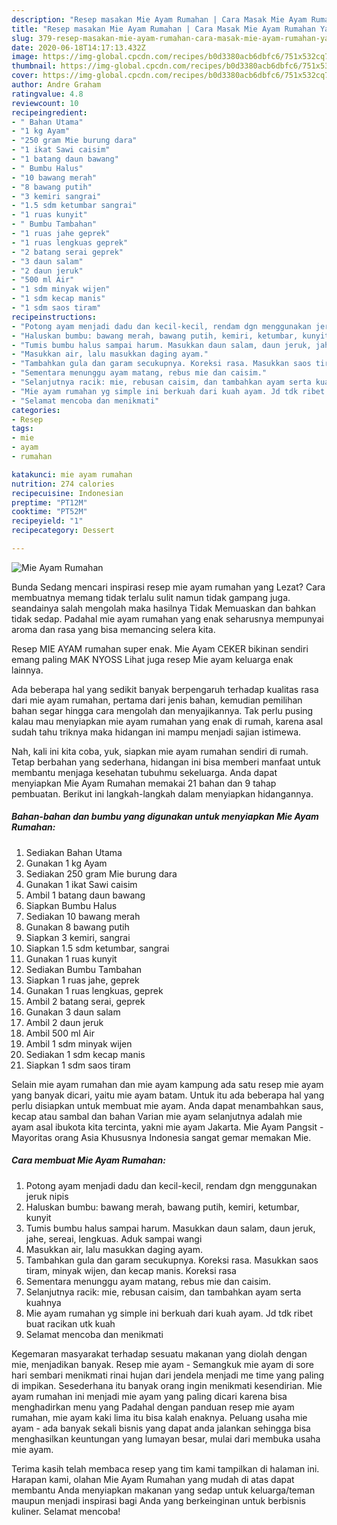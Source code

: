 ```yaml
---
description: "Resep masakan Mie Ayam Rumahan | Cara Masak Mie Ayam Rumahan Yang Lezat"
title: "Resep masakan Mie Ayam Rumahan | Cara Masak Mie Ayam Rumahan Yang Lezat"
slug: 379-resep-masakan-mie-ayam-rumahan-cara-masak-mie-ayam-rumahan-yang-lezat
date: 2020-06-18T14:17:13.432Z
image: https://img-global.cpcdn.com/recipes/b0d3380acb6dbfc6/751x532cq70/mie-ayam-rumahan-foto-resep-utama.jpg
thumbnail: https://img-global.cpcdn.com/recipes/b0d3380acb6dbfc6/751x532cq70/mie-ayam-rumahan-foto-resep-utama.jpg
cover: https://img-global.cpcdn.com/recipes/b0d3380acb6dbfc6/751x532cq70/mie-ayam-rumahan-foto-resep-utama.jpg
author: Andre Graham
ratingvalue: 4.8
reviewcount: 10
recipeingredient:
- " Bahan Utama"
- "1 kg Ayam"
- "250 gram Mie burung dara"
- "1 ikat Sawi caisim"
- "1 batang daun bawang"
- " Bumbu Halus"
- "10 bawang merah"
- "8 bawang putih"
- "3 kemiri sangrai"
- "1.5 sdm ketumbar sangrai"
- "1 ruas kunyit"
- " Bumbu Tambahan"
- "1 ruas jahe geprek"
- "1 ruas lengkuas geprek"
- "2 batang serai geprek"
- "3 daun salam"
- "2 daun jeruk"
- "500 ml Air"
- "1 sdm minyak wijen"
- "1 sdm kecap manis"
- "1 sdm saos tiram"
recipeinstructions:
- "Potong ayam menjadi dadu dan kecil-kecil, rendam dgn menggunakan jeruk nipis"
- "Haluskan bumbu: bawang merah, bawang putih, kemiri, ketumbar, kunyit"
- "Tumis bumbu halus sampai harum. Masukkan daun salam, daun jeruk, jahe, sereai, lengkuas. Aduk sampai wangi"
- "Masukkan air, lalu masukkan daging ayam."
- "Tambahkan gula dan garam secukupnya. Koreksi rasa. Masukkan saos tiram, minyak wijen, dan kecap manis. Koreksi rasa"
- "Sementara menunggu ayam matang, rebus mie dan caisim."
- "Selanjutnya racik: mie, rebusan caisim, dan tambahkan ayam serta kuahnya"
- "Mie ayam rumahan yg simple ini berkuah dari kuah ayam. Jd tdk ribet buat racikan utk kuah"
- "Selamat mencoba dan menikmati"
categories:
- Resep
tags:
- mie
- ayam
- rumahan

katakunci: mie ayam rumahan 
nutrition: 274 calories
recipecuisine: Indonesian
preptime: "PT12M"
cooktime: "PT52M"
recipeyield: "1"
recipecategory: Dessert

---
```



![Mie Ayam Rumahan](https://img-global.cpcdn.com/recipes/b0d3380acb6dbfc6/751x532cq70/mie-ayam-rumahan-foto-resep-utama.jpg)

Bunda Sedang mencari inspirasi resep mie ayam rumahan yang Lezat? Cara membuatnya memang tidak terlalu sulit namun tidak gampang juga. seandainya salah mengolah maka hasilnya Tidak Memuaskan dan bahkan tidak sedap. Padahal mie ayam rumahan yang enak seharusnya mempunyai aroma dan rasa yang bisa memancing selera kita.

Resep MIE AYAM rumahan super enak. Mie Ayam CEKER bikinan sendiri emang paling MAK NYOSS Lihat juga resep Mie ayam keluarga enak lainnya.

Ada beberapa hal yang sedikit banyak berpengaruh terhadap kualitas rasa dari mie ayam rumahan, pertama dari jenis bahan, kemudian pemilihan bahan segar hingga cara mengolah dan menyajikannya. Tak perlu pusing kalau mau menyiapkan mie ayam rumahan yang enak di rumah, karena asal sudah tahu triknya maka hidangan ini mampu menjadi sajian istimewa.


Nah, kali ini kita coba, yuk, siapkan mie ayam rumahan sendiri di rumah. Tetap berbahan yang sederhana, hidangan ini bisa memberi manfaat untuk membantu menjaga kesehatan tubuhmu sekeluarga. Anda dapat menyiapkan Mie Ayam Rumahan memakai 21 bahan dan 9 tahap pembuatan. Berikut ini langkah-langkah dalam menyiapkan hidangannya.

<!--inarticleads1-->

##### Bahan-bahan dan bumbu yang digunakan untuk menyiapkan Mie Ayam Rumahan:

1. Sediakan  Bahan Utama
1. Gunakan 1 kg Ayam
1. Sediakan 250 gram Mie burung dara
1. Gunakan 1 ikat Sawi caisim
1. Ambil 1 batang daun bawang
1. Siapkan  Bumbu Halus
1. Sediakan 10 bawang merah
1. Gunakan 8 bawang putih
1. Siapkan 3 kemiri, sangrai
1. Siapkan 1.5 sdm ketumbar, sangrai
1. Gunakan 1 ruas kunyit
1. Sediakan  Bumbu Tambahan
1. Siapkan 1 ruas jahe, geprek
1. Gunakan 1 ruas lengkuas, geprek
1. Ambil 2 batang serai, geprek
1. Gunakan 3 daun salam
1. Ambil 2 daun jeruk
1. Ambil 500 ml Air
1. Ambil 1 sdm minyak wijen
1. Sediakan 1 sdm kecap manis
1. Siapkan 1 sdm saos tiram


Selain mie ayam rumahan dan mie ayam kampung ada satu resep mie ayam yang banyak dicari, yaitu mie ayam batam. Untuk itu ada beberapa hal yang perlu disiapkan untuk membuat mie ayam. Anda dapat menambahkan saus, kecap atau sambal dan bahan Varian mie ayam selanjutnya adalah mie ayam asal ibukota kita tercinta, yakni mie ayam Jakarta. Mie Ayam Pangsit - Mayoritas orang Asia Khususnya Indonesia sangat gemar memakan Mie. 

<!--inarticleads2-->

##### Cara membuat Mie Ayam Rumahan:

1. Potong ayam menjadi dadu dan kecil-kecil, rendam dgn menggunakan jeruk nipis
1. Haluskan bumbu: bawang merah, bawang putih, kemiri, ketumbar, kunyit
1. Tumis bumbu halus sampai harum. Masukkan daun salam, daun jeruk, jahe, sereai, lengkuas. Aduk sampai wangi
1. Masukkan air, lalu masukkan daging ayam.
1. Tambahkan gula dan garam secukupnya. Koreksi rasa. Masukkan saos tiram, minyak wijen, dan kecap manis. Koreksi rasa
1. Sementara menunggu ayam matang, rebus mie dan caisim.
1. Selanjutnya racik: mie, rebusan caisim, dan tambahkan ayam serta kuahnya
1. Mie ayam rumahan yg simple ini berkuah dari kuah ayam. Jd tdk ribet buat racikan utk kuah
1. Selamat mencoba dan menikmati


Kegemaran masyarakat terhadap sesuatu makanan yang diolah dengan mie, menjadikan banyak. Resep mie ayam - Semangkuk mie ayam di sore hari sembari menikmati rinai hujan dari jendela menjadi me time yang paling di impikan. Sesederhana itu banyak orang ingin menikmati kesendirian. Mie ayam rumahan ini menjadi mie ayam yang paling dicari karena bisa menghadirkan menu yang Padahal dengan panduan resep mie ayam rumahan, mie ayam kaki lima itu bisa kalah enaknya. Peluang usaha mie ayam - ada banyak sekali bisnis yang dapat anda jalankan sehingga bisa menghasilkan keuntungan yang lumayan besar, mulai dari membuka usaha mie ayam. 

Terima kasih telah membaca resep yang tim kami tampilkan di halaman ini. Harapan kami, olahan Mie Ayam Rumahan yang mudah di atas dapat membantu Anda menyiapkan makanan yang sedap untuk keluarga/teman maupun menjadi inspirasi bagi Anda yang berkeinginan untuk berbisnis kuliner. Selamat mencoba!
